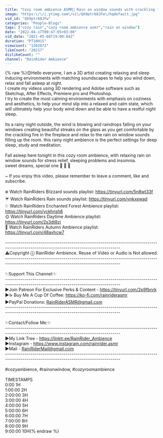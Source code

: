 ```yaml
---
title: "Cozy room ambience ASMR🌙 Rain on window sounds with crackling fire for sleep, study, relaxation."
image: "https:\/\/i.ytimg.com\/vi\/QX9ptr60JFw\/hqdefault.jpg"
vid_id: "QX9ptr60JFw"
categories: "People-Blogs"
tags: ["cozy rain","cozy room ambience asmr","rain on window"]
date: "2022-04-17T09:47:05+03:00"
vid_date: "2021-05-04T19:00:04Z"
duration: "PT10H1S"
viewcount: "1362072"
likeCount: "20217"
dislikeCount: ""
channel: "RainRider Ambience"
---
```

{% raw %}😊Hello everyone, I am a 3D artist creating relaxing and sleep inducing environments with matching soundscapes to help you wind down, relax and fall asleep at night. <br />I create my videos using 3D rendering and Adobe software such as Sketchup, After Effects, Premiere pro and Photoshop.<br />I try to create the most calming environments with emphasis on coziness and aesthetics, to help your mind slip into a relaxed and calm state, which will ultimately help your body wind down and be able to have a restful night sleep.<br /><br />Its a rainy night outside, the wind is blowing and raindrops falling on your windows creating beautiful streaks on the glass as you get comfortable by the crackling fire in the fireplace and relax to the rain on window sounds filling up the room. this rainy night ambience is the perfect settings for deep sleep, study and meditation.<br /><br />Fall asleep here tonight in this cozy room ambience, with relaxing rain on window sounds for stress relief, sleeping problems and insomnia. <br />sweet dreams, special one 💚 💙 💜<br /><br />~ If you enjoy this video, please remember to leave a comment, like and subscribe.<br /><br />❄️ Watch RainRiders Blizzard sounds playlist: <a rel="nofollow" target="blank" href="https://tinyurl.com/5n8wt33f">https://tinyurl.com/5n8wt33f</a><br />☔  Watch RainRiders Rain sounds playlist: <a rel="nofollow" target="blank" href="https://tinyurl.com/ynkxewad">https://tinyurl.com/ynkxewad</a><br />✨ Watch RainRiders Enchanted Forest Ambience playlist: <a rel="nofollow" target="blank" href="https://tinyurl.com/yckhnsh8">https://tinyurl.com/yckhnsh8</a><br />🌞 Watch RainRiders Daytime Ambience playlist: <a rel="nofollow" target="blank" href="https://tinyurl.com/2s3dt8zj">https://tinyurl.com/2s3dt8zj</a><br />🍂 Watch RainRiders Autumn Ambience playlist: <a rel="nofollow" target="blank" href="https://tinyurl.com/48avhcw7">https://tinyurl.com/48avhcw7</a><br /><br />-----------------------------------------------------------------------------------------------------------------------------------------<br />⚠️Copyright ⓒ RainRider Ambience. Reuse of Video or Audio is Not allowed.<br />-----------------------------------------------------------------------------------------------------------------------------------------<br /> <br />✨Support This Channel:✨<br />-----------------------------------------------------------------------------------------------------------------------------------------<br />►Join Patreon For Exclusive Perks &amp; Content - <a rel="nofollow" target="blank" href="https://tinyurl.com/2p9fbnrk">https://tinyurl.com/2p9fbnrk</a><br />►☕️ Buy Me A Cup Of Coffee: <a rel="nofollow" target="blank" href="https://ko-fi.com/rainriderasmr">https://ko-fi.com/rainriderasmr</a><br />►PayPal Donations: RainRiderASMR@gmail.com<br />----------------------------------------------------------------------------------------------------------------------------------------- <br /><br />✨Contact/Follow Me:✨<br />-----------------------------------------------------------------------------------------------------------------------------------------<br />►My Link Tree - <a rel="nofollow" target="blank" href="https://linktr.ee/RainRider_Ambience">https://linktr.ee/RainRider_Ambience</a><br />►Instagram - <a rel="nofollow" target="blank" href="https://www.instagram.com/rainrider.asmr">https://www.instagram.com/rainrider.asmr</a><br />►Mail - RainRiderMail@gmail.com<br />----------------------------------------------------------------------------------------------------------------------------------------- <br /><br />#cozyambience, #rainonwindow, #cozyroomambience<br /><br />TIMESTAMPS<br />0:00 1H<br />1:00:00 2H<br />2:00:00 3H<br />3:00:00 4H<br />4:00:00 5H<br />5:00:00 6H<br />6:00:00 7H<br />7:00:00 8H<br />8:00:00 9H<br />9:00:00 10H{% endraw %}
